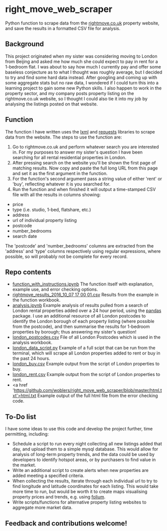 # right_move_web_scraper
Python function to scrape data from the <a href='http://www.rightmove.co.uk/'>rightmove.co.uk</a> property website, and save the results in a formatted CSV file for analysis.

## Background
This project originated when my sister was considering moving to London from Beijing and asked me how much she could expect to pay in rent for a 1-bedroom flat. I was about to say how much I currently pay and offer some baseless conjecture as to what I thought was roughly average, but I decided to try and find some hard data instead. After googling and coming up with some aggregate stats but no raw data, I wondered if I could turn this into a learning project to gain some new Python skills. I also happen to work in the property sector, and my company posts property listing on the rightmove.co.uk website, so I thought I could also tie it into my job by analysing the listings posted on that website.

## Function

The function I have written uses the <a href='https://pypi.python.org/pypi/lxml'>lxml</a> and <a href='https://pypi.python.org/pypi/requests/2.11.1'>requests</a> libraries to scrape data from the website. The steps to use the function are:

1. Go to rightmove.co.uk and perform whatever search you are interested in. For my purposes to answer my sister's question I have been searching for all rental residential properties in London.
2. After pressing search on the website you'll be shown the first page of matching results. Now copy and paste the full long URL from this page and set it as the first argument in the function.
3. For the function's second argument pass a string value of either 'rent' or 'buy', reflecting whatever it is you searched for.
4. Run the function and when finished it will output a time-stamped CSV file with all the results in columns showing:
 - price
 - type (i.e. studio, 1-bed, flatshare, etc.)
 - address
 - url of individual property listing
 - postcode
 - number_bedrooms
 - search date
 
The 'postcode' and 'number_bedrooms' columns are extracted from the 'address' and 'type' columns respectively using regular expressions, where possible, so will probably not be complete for every record.

## Repo contents

- <a href='https://github.com/woblers/right_move_web_scraper/blob/master/function_with_instructions.ipynb'>function_with_instructions.ipynb<a>
The function itself with explanation, example use, and error checking options.
- <a href='https://github.com/woblers/right_move_web_scraper/blob/master/rightmove_results_2016_10_07%2017%2000%2001.csv'>rightmove_results_2016_10_07 17 00 01.csv</a>
Results from the example in the function workbook.
- <a href = 'https://github.com/woblers/right_move_web_scraper/blob/master/analysis.ipynb'>analysis.ipynb</a>
Example analysis of results pulled from a search of London rental properties added over a 24 hour period, using the <a href='https://pypi.python.org/pypi/pandas/0.19.0'>pandas</a> package. I use an additional resource of all London postcodes to identify the London borough of each property listing (where possible from the postcode), and then summarise the results for 1-bedroom properties by borough; thus answering my sister's question!
- <a href='https://github.com/woblers/right_move_web_scraper/blob/master/london_postcodes.csv'>london_postcodes.csv</a>
File of all London Postcodes which is used in the analysis workbook.
- <a href='https://github.com/woblers/right_move_web_scraper/blob/master/london_data_script.py'>london_data_script.py</a>
Example of a full scipt that can be run from the terminal, which will scrape all London properties added to rent or buy in the past 24 hours.
- <a href = 'https://github.com/woblers/right_move_web_scraper/blob/master/london_buy.csv'>london_buy.csv</a>
Example output from the script of London properties to buy.
- <a href='https://github.com/woblers/right_move_web_scraper/blob/master/london_rent.csv'>london_rent.csv</a>
Example output from the script of London properties to rent.
- <a href 'https://github.com/woblers/right_move_web_scraper/blob/master/html.txt'>html.txt</a>
Example output of the full html file from the error checking code.

## To-Do list
I have some ideas to use this code and develop the project further, time permitting, including:
- Schedule a script to run every night collecting all new listings added that day, and upload them to a simple mysql database. This would allow for analysis of long-term property trends, and the data could be used by developers to identify hotspot areas, or by purchasers to find value in the market.
- Write an additional script to create alerts when new properties are added meeting a specified criteria.
- When collecting the results, iterate through each individual url to try to find longitude and latitude coordinates for each listing. This would take more time to run, but would be worth it to create maps visualising property prices and trends, e.g. using <a href='https://github.com/python-visualization/folium'>folium</a>.
- Write scripts/functions for alternative property listing websites to aggregate more market data.

## Feedback and contributions welcome!

